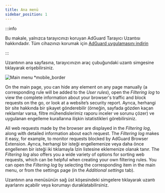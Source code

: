 ```yaml
---
title: Ana menü
sidebar_position: 1
---
```


:::info

Bu makale, yalnızca tarayıcınızı koruyan AdGuard Tarayıcı Uzantısı hakkındadır. Tüm cihazınızı korumak için [AdGuard uygulamasını indirin](https://agrd.io/download-kb-adblock)

:::

Uzantının ana sayfasına, tarayıcınızın araç çubuğundaki uzantı simgesine tıklayarak erişebilirsiniz.

![Main menu \*mobile\_border](https://cdn.adtidy.org/content/Kb/ad_blocker/browser_extension/ad_blocker_browser_extension_main.png)

On the main page, you can hide any element on any page manually (a corresponding rule will be added to the _User rules_), open the _Filtering log_ to view the complete information about your browser's traffic and block requests on the go, or look at a website’s security report. Ayrıca, herhangi bir site hakkında bir şikayet gönderebilir (örneğin, sayfada gözden kaçan reklamlar varsa, filtre mühendislerimiz raporu inceler ve sorunu çözer) ve uygulanan engelleme kurallarına ilişkin istatistikleri görebilirsiniz.

All web requests made by the browser are displayed in the _Filtering log_, along with detailed information about each request. The _Filtering log_ makes it easy, for example, to monitor requests blocked by AdGuard Browser Extension. Ayrıca, herhangi bir isteği engellemenize veya daha önce engellenen bir isteği iki tıklamayla İzin listesine eklemenize olanak tanır. The _Filtering log_ also offers you a wide variety of options for sorting web requests, which can be helpful when creating your own filtering rules. You can open the _Filtering log_ by selecting the corresponding item in the main menu, or from the settings page (in the _Additional settings_ tab).

Uzantının ana menüsünün sağ üst köşesindeki simgelere tıklayarak uzantı ayarlarını açabilir veya korumayı duraklatabilirsiniz.
